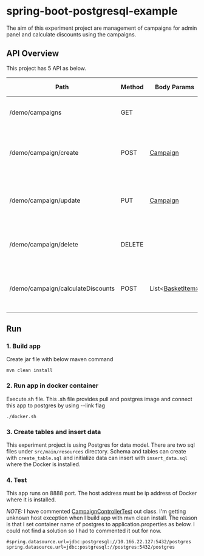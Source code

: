# spring-boot-postgresql-example

The aim of this experiment project are management of campaigns for admin panel and calculate discounts using the campaigns.

## API Overview

This project has 5 API as below.

| Path | Method | Body Params | Request Params | Response | Description
| --- | --- | --- | --- | --- | ---
| /demo/campaigns | GET | | | [Campaign](https://github.com/umtbrbr/spring-boot-postgresql-example/blob/dev/src/main/java/com/campaign/demo/entity/Campaign.java) | Returns all campaigns without any filter
| /demo/campaign/create | POST | [Campaign](https://github.com/umtbrbr/spring-boot-postgresql-example/blob/dev/src/main/java/com/campaign/demo/entity/Campaign.java) | | [Campaign](https://github.com/umtbrbr/spring-boot-postgresql-example/blob/dev/src/main/java/com/campaign/demo/entity/Campaign.java) | Create a new campaign with given campaign details
| /demo/campaign/update | PUT | [Campaign](https://github.com/umtbrbr/spring-boot-postgresql-example/blob/dev/src/main/java/com/campaign/demo/entity/Campaign.java) | id | [Campaign](https://github.com/umtbrbr/spring-boot-postgresql-example/blob/dev/src/main/java/com/campaign/demo/entity/Campaign.java) | Find campaign with given id and update that campaign 
| /demo/campaign/delete | DELETE | | id | [Campaign](https://github.com/umtbrbr/spring-boot-postgresql-example/blob/dev/src/main/java/com/campaign/demo/entity/Campaign.java) | Delete campaign with given campaign id
| /demo/campaign/calculateDiscounts | POST | List<[BasketItem>](https://github.com/umtbrbr/spring-boot-postgresql-example/blob/dev/src/main/java/com/campaign/demo/entity/BasketItem.java) | | List<[BasketItem>](https://github.com/umtbrbr/spring-boot-postgresql-example/blob/dev/src/main/java/com/campaign/demo/entity/BasketItem.java) | Calculate discounts with using campaign of category or product

## Run

### 1. Build app

Create jar file with below maven command

    mvn clean install

### 2. Run app in docker container

Execute.sh file. This .sh file provides pull and postgres image and connect this app to postgres by using --link flag

    ./docker.sh
    
### 3. Create tables and insert data

This experiment project is using Postgres for data model. There are two sql files under `src/main/resources` directory. Schema and tables can create with `create_table.sql` and initialize data can insert with `insert_data.sql` where the Docker is installed.

### 4. Test

This app runs on 8888 port. The host address must be ip address of Docker where it is installed.


_NOTE:_ I have commented [CampaignControllerTest](https://github.com/umtbrbr/spring-boot-postgresql-example/blob/dev/src/test/java/com/campaign/demo/controller/CampaignContollerTest.java) out class. I'm getting unknown host exception when I build app with mvn clean install. The reason is that I set container name of postgres to application.properties as below. I could not find a solution so I had to commented it out for now.

    #spring.datasource.url=jdbc:postgresql://10.166.22.127:5432/postgres
    spring.datasource.url=jdbc:postgresql://postgres:5432/postgres
